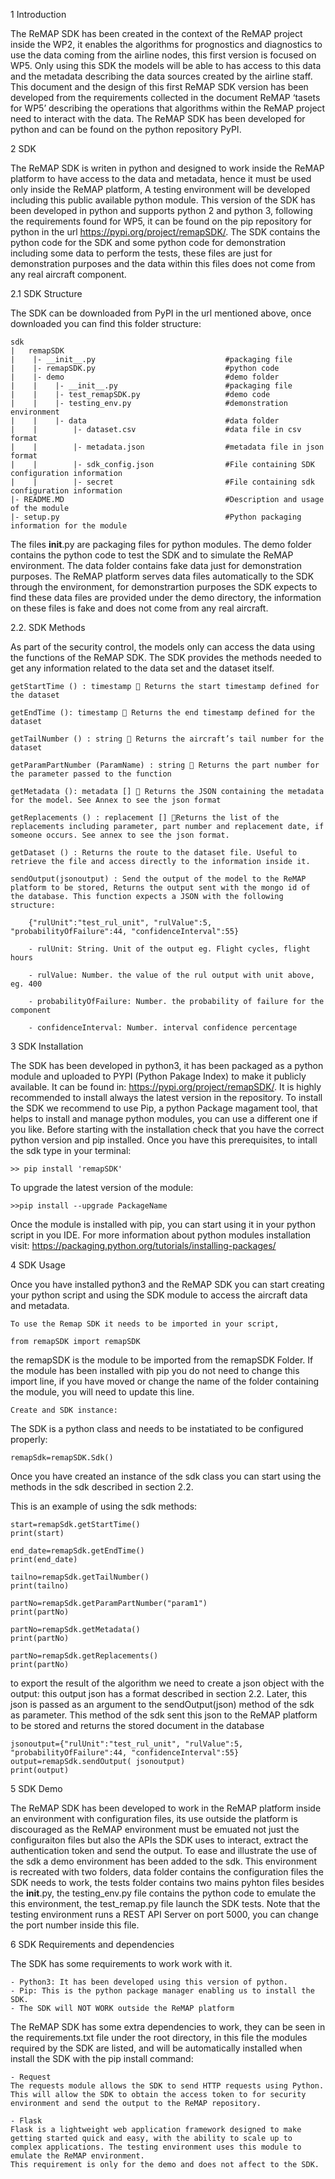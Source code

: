 1	Introduction

The ReMAP SDK has been created in the context of the ReMAP project inside the WP2, it enables the algorithms for prognostics and diagnostics to use the data coming from the airline nodes, this first version is focused on WP5. Only using this SDK the models will be able to has access to this data and the metadata describing the data sources created by the airline staff.
This document and the design of this first ReMAP SDK version has been developed from the requirements collected in the document ReMAP ‘tasets for WP5’ describing the operations that algorithms within the ReMAP project need to interact with the data.
The ReMAP SDK has been developed for python and can be found on the python repository PyPI.

2	SDK

The ReMAP SDK is writen in python and designed to work inside the ReMAP platform to have access to the data and metadata, hence it must be used only inside the ReMAP platform, A testing environment will be developed including this public available python module.
This version of the SDK has been developed in python and supports python 2 and python 3, following the requirements found for WP5, it can be found on the pip repository for python in the url https://pypi.org/project/remapSDK/. The SDK contains the python code for the SDK and some python code for demonstration including some data to perform the tests, these files are just for demonstration purposes and the data within this files does not come from any real aircraft component.

2.1	SDK Structure

The SDK can be downloaded from PyPI in the url mentioned above, once downloaded you can find this folder structure:

    sdk
    |   remapSDK                
    |    |- __init__.py                             #packaging file
    |    |- remapSDK.py                             #python code    
    |    |- demo                                    #demo folder
    |    |    |- __init__.py                        #packaging file
    |    |    |- test_remapSDK.py                   #demo code
    |    |    |- testing_env.py                     #demonstration environment
    |    |    |- data                               #data folder
    |    |        |- dataset.csv                    #data file in csv format
    |    |        |- metadata.json                  #metadata file in json format
    |    |        |- sdk_config.json                #File containing SDK configuration information
    |    |        |- secret                         #File containing sdk configuration information
    |- README.MD                                    #Description and usage of the module
    |- setup.py                                     #Python packaging information for the module

The files __init__.py are packaging files for python modules. 
The demo folder contains the python code to test the SDK and to simulate the ReMAP environment. The data folder contains fake data just for demonstration purposes.
The ReMAP platform serves data files automatically to the SDK through the environment, for demonstrartion purposes the SDK expects to find these data files are provided under the demo directory, the information on these files is fake and does not come from any real aircraft.


2.2.	SDK Methods

As part of the security control, the models only can access the data using the functions of the ReMAP SDK. The SDK provides the methods needed to get any information related to the data set and the dataset itself.

    getStartTime () : timestamp  Returns the start timestamp defined for the dataset

    getEndTime (): timestamp  Returns the end timestamp defined for the dataset

    getTailNumber () : string  Returns the aircraft’s tail number for the dataset 

    getParamPartNumber (ParamName) : string  Returns the part number for the parameter passed to the function

    getMetadata (): metadata []  Returns the JSON containing the metadata for the model. See Annex to see the json format

    getReplacements () : replacement [] Returns the list of the replacements including parameter, part number and replacement date, if someone occurs. See annex to see the json format.

    getDataset () : Returns the route to the dataset file. Useful to retrieve the file and access directly to the information inside it. 

    sendOutput(jsonoutput) : Send the output of the model to the ReMAP platform to be stored, Returns the output sent with the mongo id of the database. This function expects a JSON with the following structure:

        {"rulUnit":"test_rul_unit", "rulValue":5, "probabilityOfFailure":44, "confidenceInterval":55}

        - rulUnit: String. Unit of the output eg. Flight cycles, flight hours

        - rulValue: Number. the value of the rul output with unit above, eg. 400

        - probabilityOfFailure: Number. the probability of failure for the component

        - confidenceInterval: Number. interval confidence percentage



3  SDK Installation

The SDK has been developed in python3, it has been packaged as a python module and uploaded to PYPI (Python Pakage Index) to make it publicly available. It can be found in: https://pypi.org/project/remapSDK/. It is highly recommended to install always the latest version in the repository.
To install the SDK we recommend to use Pip, a python Package magament tool, that helps to install and manage python modules, you can use a different one if you like. 
Before starting with the installation check that you have the correct python version and pip installed. Once you have this prerequisites, to intall the sdk type in your terminal:

    >> pip install 'remapSDK'

To upgrade the latest version of the module:

    >>pip install --upgrade PackageName

Once the module is installed with pip, you can start using it in your python script in you IDE.
For more information about python modules installation visit: https://packaging.python.org/tutorials/installing-packages/


4	SDK Usage

Once you have installed python3 and the ReMAP SDK you can start creating your python script and using the SDK module to access the aircraft data and metadata.

    To use the Remap SDK it needs to be imported in your script, 

    from remapSDK import remapSDK

the remapSDK is the module to be imported from the remapSDK Folder. If the module has been installed with pip you do not need to change this import line, if you have moved or change the name of the folder containing the module, you will need to update this line.

    Create and SDK instance:

The SDK is a python class and needs to be instatiated to be configured properly:

    remapSdk=remapSDK.Sdk()

Once you have created an instance of the sdk class you can start using the methods in the sdk described in section 2.2.

This is an example of using the sdk methods:

    start=remapSdk.getStartTime()
    print(start)

    end_date=remapSdk.getEndTime()
    print(end_date)

    tailno=remapSdk.getTailNumber()
    print(tailno)

    partNo=remapSdk.getParamPartNumber("param1")
    print(partNo)

    partNo=remapSdk.getMetadata()
    print(partNo)

    partNo=remapSdk.getReplacements()
    print(partNo)

to export the result of the algorithm we need to create a json object with the output:
this output json has a format described in section 2.2.
Later, this json is passed as an argument to the sendOutput(json) method of the sdk as parameter. This method of the sdk sent this json to the ReMAP platform to be stored and returns the stored document in the database

    jsonoutput={"rulUnit":"test_rul_unit", "rulValue":5, "probabilityOfFailure":44, "confidenceInterval":55}
    output=remapSdk.sendOutput( jsonoutput)
    print(output)


5	SDK Demo

The ReMAP SDK has been developed to work in the ReMAP platform inside an environment with configuration files, its use outside the platform is discouraged as the ReMAP environment must be emuated not just the configuraiton files but also the APIs the SDK uses to interact, extract the authentication token and send the output.
To ease and illustrate the use of the sdk a demo environment has been added to the sdk. This environment is recreated with two folders, data folder contains the configuration files the SDK needs to work, the tests folder contains two mains pyhton files besides the __init__.py, the testing_env.py file contains the python code to emulate the this environment, the test_remap.py file launch the SDK tests. 
Note that the testing environment runs a REST API Server on port 5000, you can change the port number inside this file.


6	SDK Requirements and dependencies

The SDK has some requirements to work work with it.

    - Python3: It has been developed using this version of python.
    - Pip: This is the python package manager enabling us to install the SDK.
    - The SDK will NOT WORK outside the ReMAP platform

The ReMAP SDK has some extra dependencies to work, they can be seen in the requirements.txt file under the root directory, in this file the modules required by the SDK are listed, and will be automatically installed when install the SDK with the pip install command:

    - Request	
    The requests module allows the SDK to send HTTP requests using Python. This will allow the SDK to obtain the access token to for security environment and send the output to the ReMAP repository.

    - Flask	
    Flask is a lightweight web application framework designed to make getting started quick and easy, with the ability to scale up to complex applications. The testing environment uses this module to emulate the ReMAP environment.
    This requirement is only for the demo and does not affect to the SDK.